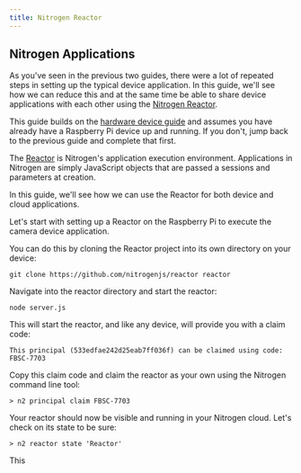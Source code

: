 ```yaml
---
title: Nitrogen Reactor
---
```


## Nitrogen Applications

As you've seen in the previous two guides, there were a lot of repeated steps in setting up the typical device application. In this guide, we'll see how we can reduce this and at the same time be able to share device applications with each other using the [Nitrogen Reactor](/docs/concepts/reactor.md).

This guide builds on the [hardware device guide](/guides/device/setup.md) and assumes you have already have a Raspberry Pi device up and running. If you don't, jump back to the previous guide and complete that first.

The [Reactor](/docs/concepts/reactor.md) is Nitrogen's application execution environment. Applications in Nitrogen are simply JavaScript objects that are passed a sessions and parameters at creation.

In this guide, we'll see how we can use the Reactor for both device and cloud applications.

Let's start with setting up a Reactor on the Raspberry Pi to execute the camera device application.

You can do this by cloning the Reactor project into its own directory on your device:

`git clone https://github.com/nitrogenjs/reactor reactor`

Navigate into the reactor directory and start the reactor:

`node server.js`

This will start the reactor, and like any device, will provide you with a claim code:

`This principal (533edfae242d25eab7ff036f) can be claimed using code: FBSC-7703`

Copy this claim code and claim the reactor as your own using the Nitrogen command line tool:

`> n2 principal claim FBSC-7703`

Your reactor should now be visible and running in your Nitrogen cloud.  Let's check on its state to be sure:

`> n2 reactor state 'Reactor'`

This